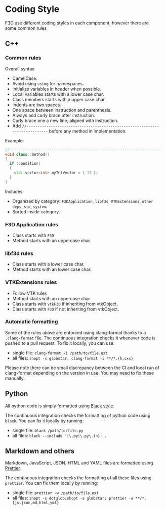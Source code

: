 # Coding Style

F3D use different coding styles in each component, however there are some common rules

## C++

### Common rules

Overall syntax:

- CamelCase.
- Avoid using `using` for namespaces.
- Initialize variables in header when possible.
- Local variables starts with a lower case char.
- Class members starts with a upper case char.
- Indents are two spaces.
- One space between instruction and parenthesis.
- Always add curly brace after instruction.
- Curly brace one a new line, aligned with instruction.
- Add `//----------------------------------------------------------------------------` before any method in implementation.

Example:

```cpp
//----------------------------------------------------------------------------
void class::method()
{
  if (condition)
  {
    std::vector<int> myIntVector = { 13 };
  }
}
```

Includes:

- Organized by category: `F3DApplication`, `libf3d`, `VTKExtensions`, `other deps`, `std`, `system`.
- Sorted inside category.

### F3D Application rules

- Class starts with `F3D`
- Method starts with an uppercase char.

### libf3d rules

- Class starts with a lower case char.
- Method starts with an lower case char.

### VTKExtensions rules

- Follow VTK rules
- Method starts with an uppercase char.
- Class starts with `vtkF3D` if inheriting from vtkObject.
- Class starts with `F3D` if not inheriting from vtkObject.

### Automatic formatting

Some of the rules above are enforced using clang-format thanks to a `.clang-format` file.
The continuous integration checks it whenever code is pushed to a pull request.
To fix it locally, you can use:

- single file: `clang-format -i /path/to/file.ext`
- all files: `shopt -s globstar; clang-format -i **/*.{h,cxx}`

Please note there can be small discrepancy between the CI and local run of clang-format depending
on the version in use. You may need to fix these manually.

## Python

All python code is simply formatted using [Black style](https://black.readthedocs.io/en/stable/the_black_code_style/current_style.html).

The continuous integration checks the formatting of python code using `black`.
You can fix it locally by running:

- single file: `black /path/to/file.py`
- all files: `black --include '(\.py|\.py\.in)' .`

## Markdown and others

Markdown, JavaScript, JSON, HTML and YAML files are formatted using [Prettier](https://prettier.io/docs/).

The continuous integration checks the formatting of all these files using `prettier`.
You can fix them locally by running:

- single file: `prettier -w /path/to/file.ext`
- all files: `shopt -s dotglob;shopt -s globstar; prettier -w **/*.{js,json,md,html,yml}`
